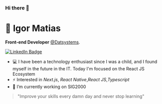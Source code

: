### Hi there 👋

# 🚀 Igor Matias

**Front-end Developer** [@Datsystems](https://github.com/datsystems).

[![LinkedIn Badge](https://img.shields.io/badge/linkedin--%2300EBEB?style=for-the-badge&logo=linkedin&logoColor=white)](https://linkedin.com/in/https://www.linkedin.com/in/igor-matias-b29b94129/)
- 💻 I have been a technology enthusiast since I was a child, and I found myself in the future in the IT. Today I'm focused on the React JS Ecosystem
- ⚡ Interested in _Next.js_, _React Native_,_React JS_,_Typescript_
- 🔭 I’m currently working on SIG2000



> "Improve your skills every damn day and never stop learning"




